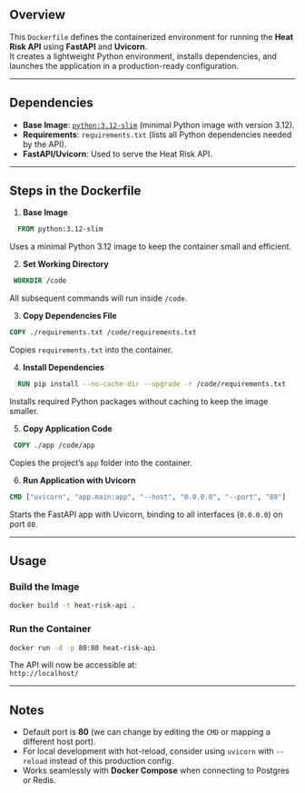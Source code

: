 ## **Overview**

This `Dockerfile` defines the containerized environment for running the **Heat Risk API** using **FastAPI** and **Uvicorn**.  
It creates a lightweight Python environment, installs dependencies, and launches the application in a production-ready configuration.

---

## **Dependencies**

- **Base Image**: [`python:3.12-slim`](https://hub.docker.com/_/python) (minimal Python image with version 3.12).
- **Requirements**: `requirements.txt` (lists all Python dependencies needed by the API).
- **FastAPI/Uvicorn**: Used to serve the Heat Risk API.

---

## **Steps in the Dockerfile**

1. **Base Image**

```dockerfile
  FROM python:3.12-slim
```

Uses a minimal Python 3.12 image to keep the container small and efficient.

2. **Set Working Directory**

```dockerfile
 WORKDIR /code
```

All subsequent commands will run inside `/code`.

3. **Copy Dependencies File**

```dockerfile
COPY ./requirements.txt /code/requirements.txt
  ```

Copies `requirements.txt` into the container.

4. **Install Dependencies**

```dockerfile
  RUN pip install --no-cache-dir --upgrade -r /code/requirements.txt
  ```

Installs required Python packages without caching to keep the image smaller.    

5. **Copy Application Code**

```dockerfile
 COPY ./app /code/app
  ```

Copies the project’s `app` folder into the container.

6. **Run Application with Uvicorn**

```dockerfile
CMD ["uvicorn", "app.main:app", "--host", "0.0.0.0", "--port", "80"]
  ```

Starts the FastAPI app with Uvicorn, binding to all interfaces (`0.0.0.0`) on port `80`.


---

## **Usage**

### Build the Image

```bash
docker build -t heat-risk-api .
```

### Run the Container

```bash
docker run -d -p 80:80 heat-risk-api
```

The API will now be accessible at:  
`http://localhost/`

---

## Notes

- Default port is **80** (we can change by editing the `CMD` or mapping a different host port).
- For local development with hot-reload, consider using `uvicorn` with `--reload` instead of this production config.
- Works seamlessly with **Docker Compose** when connecting to Postgres or Redis.
